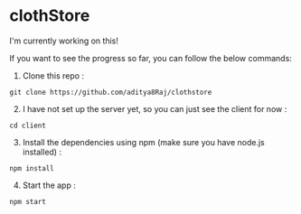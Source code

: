 # clothStore

I'm currently working on this!

If you want to see the progress so far, you can follow the below commands:

1. Clone this repo :
```
git clone https://github.com/aditya8Raj/clothstore
```

2. I have not set up the server yet, so you can just see the client for now :
```
cd client
```

3. Install the dependencies using npm (make sure you have node.js installed) :
```
npm install
```

4. Start the app :
```
npm start
```
